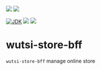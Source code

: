 [![](https://github.com/wutsi/wutsi-store-bff/actions/workflows/master.yml/badge.svg)](https://github.com/wutsi/wutsi-store-bff/actions/workflows/master.yml)
[![](https://github.com/wutsi/wutsi-store-bff/actions/workflows/sync_s3.yml/badge.svg)](https://github.com/wutsi/wutsi-store-bff/actions/workflows/sync_s3.yml)

[![JDK](https://img.shields.io/badge/jdk-11-brightgreen.svg)](https://jdk.java.net/11/)
[![](https://img.shields.io/badge/maven-3.6-brightgreen.svg)](https://maven.apache.org/download.cgi)
![](https://img.shields.io/badge/language-kotlin-blue.svg)

# wutsi-store-bff

`wutsi-store-bff` manage online store
